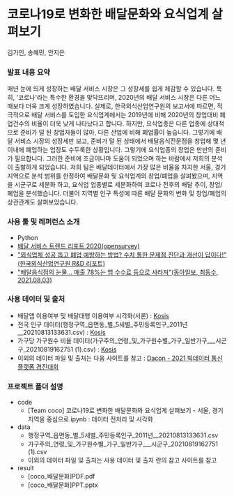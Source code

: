 # 코로나19로 변화한 배달문화와 요식업계 살펴보기
김가인, 송혜민, 안지은

### 발표 내용 요약
매년 눈에 띄게 성장하는 배달 서비스 시장은 그 성장세를 쉽게 체감할 수 있습니다. 특히, '코로나'라는 특수한 환경을 맞닥뜨리며, 2020년의 배달 서비스 시장은 다른 어느 때보다 더욱 크게 성장하였습니다. 실제로, 한국외식산업연구원의 보고서에 따르면, 적극적으로 배달 서비스를 도입한 요식업계에서는 2019년에 비해 2020년의 창업대비 폐업건수의 비율이 더욱 낮게 나타났다고 합니다.
하지만, 요식업종은 다른 업종에 상대적으로 준비가 덜 된 창업자들이 많아, 다른 산업에 비해 폐업률이 높습니다. 그렇기에 배달 서비스 시장의 성장세만 보고, 준비가 덜 된 상태에서 배달음식전문점을 창업해 몇 년 이내에 폐업하는 업장도 수두룩한 상황입니다. 그렇기에 요식업종의 창업은 만반의 준비가 필요합니다. 그러한 준비에 조금이나마 도움이 되었으며 하는 바람에서 저희의 분석이 출발하게 되었습니다.
저희 팀은 배달데이터에서 가장 많은 비율을 차지한 서울, 경기지역으로 분석 범위를 한정하여 배달문화 및 요식업계의 창업/폐업을 살펴봤으며, 지역을 시군구로 세분화 하고, 요식업 업종별로 세분화하여 코로나 전후의 배달 추이, 창업/폐업을 분석했습니다. 더불어 지역별 인구 특성에 따른 배달 문화의 변화 및 창업/폐업의 상관관계도 살펴보았습니다.


### 사용 툴 및 레퍼런스 소개
* Python
* [배달 서비스 트렌드 리포트 2020(opensurvey)](https://blog.opensurvey.co.kr/trendreport/delivery-2020/)
* ["외식업체 성공 돕고 폐업 예방하는 방법? 수치 통한 문제점 진단과 개선이 답이다!"(한국외식산업연구원 R&D 리포트)](https://www.kfiri.org/bbs/board.php?bo_table=rnd&wr_id=106)
* ["배달음식점의 눈물... 매출 78%는 앱 수수료 등으로 사라져"(동아일보, 최동수, 2021.08.03)](https://www.donga.com/news/Society/article/all/20210803/108329535/1)


### 사용 데이터 및 출처
* 배달앱 이용여부 및 배달대행 이용여부 시각화(서론) : [Kosis](https://kosis.kr/statHtml/statHtml.do?orgId=114&tblId=DT_114054_016)
* 전국 인구 데이터(행정구역_읍면동_별_5세별_주민등록인구_2011년__20210813133631.csv) : [Kosis](https://kosis.kr/statHtml/statHtml.do?orgId=101&tblId=DT_1B04005N) 
* 가구당 가구원수 비율 데이터(가구주의_연령_및_가구원수별_가구_일반가구___시군구_20210819162751 (1).csv) : [Kosis](https://kosis.kr/statHtml/statHtml.do?orgId=101&tblId=DT_1JC1511&conn_path=I3)  
* 이외의 데이터 파일 및 출처는 다음 사이트를 참고 : [Dacon - 2021 빅데이터 통신 플랫폼 경진대회](https://dacon.io/competitions/official/235753/codeshare/3123)


### 프로젝트 폴더 설명
* code
  - [Team coco] 코로나19로 변화한 배달문화와 요식업계 살펴보기 - 서울, 경기 지역을 중심으로.ipynb : 데이터 전처리 및 시각화
* data
  - 행정구역_읍면동_별_5세별_주민등록인구_2011년__20210813133631.csv
  - 가구주의_연령_및_가구원수별_가구_일반가구___시군구_20210819162751 (1).csv
  - 이외의 데이터 파일 및 출처는 사용 데이터 및 출처 란의 참고 사이트를 참고
* result
  - [coco_배달문화]PDF.pdf
  - [coco_배달문화]PPT.pptx
